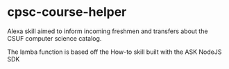 # cpsc-course-helper
Alexa skill aimed to inform incoming freshmen and transfers about the CSUF computer science catalog.

The lamba function is based off the How-to skill built with the ASK NodeJS SDK
